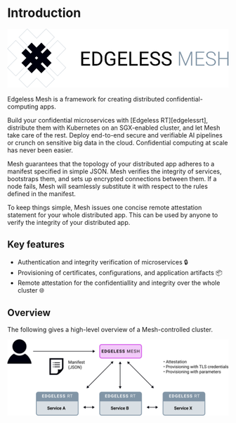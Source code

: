# Introduction

![logo](assets/mesh_logo.svg)

Edgeless Mesh is a framework for creating distributed confidential-computing apps.

Build your confidential microservices with [Edgeless RT][edgelessrt], distribute them with Kubernetes on an SGX-enabled cluster, and let Mesh take care of the rest. Deploy end-to-end secure and verifiable AI pipelines or crunch on sensitive big data in the cloud. Confidential computing at scale has never been easier.

Mesh guarantees that the topology of your distributed app adheres to a manifest specified in simple JSON. Mesh verifies the integrity of services, bootstraps them, and sets up encrypted connections between them. If a node fails, Mesh will seamlessly substitute it with respect to the rules defined in the manifest.  

To keep things simple, Mesh issues one concise remote attestation statement for your whole distributed app. This can be used by anyone to verify the integrity of your distributed app.

## Key features

* Authentication and integrity verification of microservices :lock:
* Provisioning of certificates, configurations, and application artifacts :package: 
* Remote attestation for the confidentiallity and integrity over the whole cluster :globe_with_meridians:

## Overview

The following gives a high-level overview of a Mesh-controlled cluster.

<img src="assets/overview.svg" alt="overview" width="600"/>